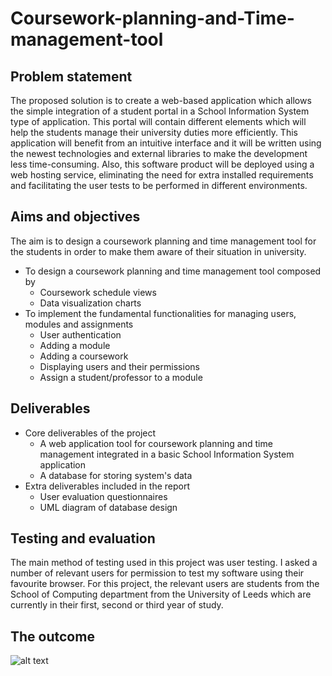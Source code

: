 # Coursework-planning-and-Time-management-tool

## Problem statement
The proposed solution is to create a web-based application which allows the simple integration of a student portal in a School Information System type of application. This portal will contain different elements which will help the students manage their university duties more efficiently. This application will benefit from an intuitive interface and it will be written using the newest technologies and external libraries to make the development less time-consuming. Also, this software product will be deployed using a web hosting service, eliminating the need for extra installed requirements and facilitating the user tests to be performed in different environments.

## Aims and objectives
The aim is to design a coursework planning and time management tool for the students in order to make them aware of their situation in university.
* To design a coursework planning and time management tool composed by
    - Coursework schedule views
    - Data visualization charts
* To implement the fundamental functionalities for managing users, modules and assignments
    - User authentication
    - Adding a module
    - Adding a coursework
    - Displaying users and their permissions
    - Assign a student/professor to a module

## Deliverables

* Core deliverables of the project
    - A web application tool for coursework planning and time management integrated in a basic School Information System application
    - A database for storing system's data
* Extra deliverables included in the report
    - User evaluation questionnaires
    - UML diagram of database design

## Testing and evaluation
The main method of testing used in this project was user testing. I asked a number of relevant users for permission to test my software using their favourite browser. For this project, the relevant users are students from the School of Computing department from the University of Leeds which are currently in their first, second or third year of study.

## The outcome
![alt text](https://i.imgur.com/tqNzVIs.png)

